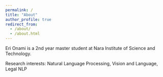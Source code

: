 ```yaml
---
permalink: /
title: "About"
author_profile: true
redirect_from: 
  - /about/
  - /about.html
---
```


Eri Onami is a 2nd year master student at Nara Institute of Science and Technology.

Research interests: 
Natural Language Processing, Vision and Language, Legal NLP
